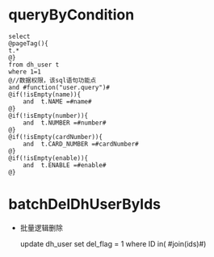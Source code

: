 queryByCondition
===


    select 
    @pageTag(){
    t.*
    @}
    from dh_user t
    where 1=1  
    @//数据权限，该sql语句功能点  
    and #function("user.query")#
    @if(!isEmpty(name)){
        and  t.NAME =#name#
    @}
    @if(!isEmpty(number)){
        and  t.NUMBER =#number#
    @}
    @if(!isEmpty(cardNumber)){
        and  t.CARD_NUMBER =#cardNumber#
    @}
    @if(!isEmpty(enable)){
        and  t.ENABLE =#enable#
    @}
    
    
    

batchDelDhUserByIds
===

* 批量逻辑删除

    update dh_user set del_flag = 1 where ID  in( #join(ids)#)
    
